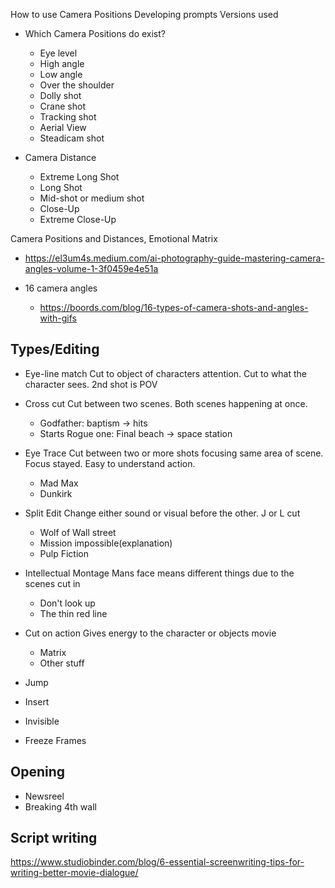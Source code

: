 How to use Camera Positions
Developing prompts
Versions used

- Which Camera Positions do exist?

  - Eye level
  - High angle
  - Low angle
  - Over the shoulder
  - Dolly shot
  - Crane shot
  - Tracking shot
  - Aerial View
  - Steadicam shot

- Camera Distance
  - Extreme Long Shot
  - Long Shot
  - Mid-shot or medium shot
  - Close-Up
  - Extreme Close-Up

Camera Positions and Distances, Emotional Matrix

- https://el3um4s.medium.com/ai-photography-guide-mastering-camera-angles-volume-1-3f0459e4e51a

- 16 camera angles
  - https://boords.com/blog/16-types-of-camera-shots-and-angles-with-gifs

## Types/Editing

- Eye-line match
  Cut to object of characters attention. Cut to what the character sees. 2nd shot is POV

- Cross cut
  Cut between two scenes. Both scenes happening at once.

  - Godfather: baptism -> hits
  - Starts Rogue one: Final beach -> space station

- Eye Trace
  Cut between two or more shots focusing same area of scene. Focus stayed. Easy to understand action.

  - Mad Max
  - Dunkirk

- Split Edit
  Change either sound or visual before the other. J or L cut

  - Wolf of Wall street
  - Mission impossible(explanation)
  - Pulp Fiction

- Intellectual Montage
  Mans face means different things due to the scenes cut in

  - Don't look up
  - The thin red line

- Cut on action
  Gives energy to the character or objects movie

  - Matrix
  - Other stuff

- Jump
- Insert
- Invisible
- Freeze Frames

## Opening

- Newsreel
- Breaking 4th wall

## Script writing

https://www.studiobinder.com/blog/6-essential-screenwriting-tips-for-writing-better-movie-dialogue/
